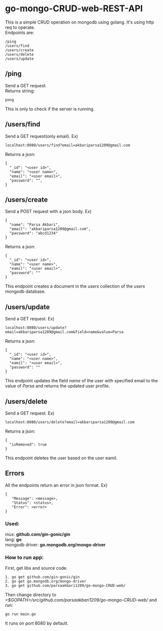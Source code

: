 # go-mongo-CRUD-web-REST-API
This is a simple CRUD operation on mongodb using golang. It's using http req to operate.  
Endpoints are:
```
/ping
/users/find
/users/create
/users/delete
/users/update
```
## /ping  
Send a GET request.  
Returns string:  
```
pong
```
This is only to check if the server is running.
## /users/find  
Send a GET request(only email). Ex)
```
localhost:8080/users/find?email=akbariparsa1209@gmail.com
```
Returns a json:
```
{
  "_id": "<user id>",
  "name": "<user name>",
  "email": "<user email>",
  "password": "",
}
```
## /users/create
Send a POST request with a json body. Ex)
```
{
  "name": "Parsa Akbari",
  "email": "akbariparsa1209@gmail.com",
  "password": "abcd1234"
}
```
Returns a json:  
```
{
  "_id": "<user id>",
  "name": "<user name>",
  "eamil": "<user email>",
  "password": ""
}
```
This endpoint creates a document in the *users* collection of the *users* mongodb database.  
## /users/update  
Send a GET request. Ex)
```
localhost:8080/users/update?email=akbariparsa1209@gmail.com&field=name&value=Parsa
```
Returns a json:
```
{
  "_id": "<user id>",
  "name": "<user name>",
  "eamil": "<user email>",
  "password": ""
}
```
This endpoint updates the field *name* of the user with specified email to the value of *Parsa* and returns the updated user profile.  
## /users/delete
Send a GET request. Ex)
```
localhost:8080/users/delete?email=akbariparsa1209@gmail.com
```
Returns a json:
```
{
  "isRemoved": true
}
```
This endpoint deletes the user based on the user eamil.  
## Errors
All the endpoints return an error in json format. Ex)
```
{
   "Message": <message>,
   "Status": <status>,
   "Error": <error>
}
```
### Used:
mux: **github.com/gin-gonic/gin**  
lang: **go**  
mongodb driver: **go.mongodb.org/mongo-driver**  
### How to run app:
First, get libs and source code.
```
1. go get github.com/gin-gonic/gin
2. go get go.mongodb.org/mongo-driver
3. go get github.com/parsaakbari1209/go-mongo-CRUD-web/
```
Then change directory to *<$GOPATH>/src/github.com/parsaakbari1209/go-mongo-CRUD-web/* and run:
```
go run main.go
```
It runs on port 8080 by default.
